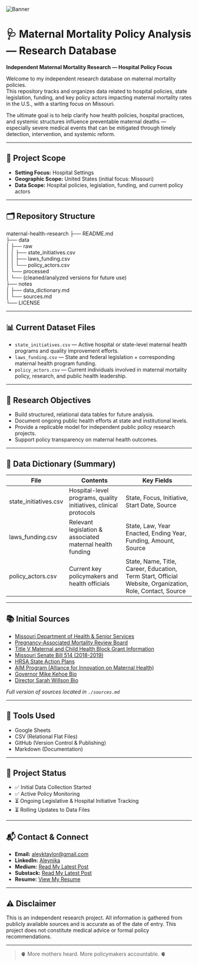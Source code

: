 ![Banner](./IMG_0502.jpeg)

# 🩺 Maternal Mortality Policy Analysis — Research Database

**Independent Maternal Mortality Research — Hospital Policy Focus**

Welcome to my independent research database on maternal mortality policies.  
This repository tracks and organizes data related to hospital policies, state legislation, funding, and key policy actors impacting maternal mortality rates in the U.S., with a starting focus on Missouri.

The ultimate goal is to help clarify how health policies, hospital practices, and systemic structures influence preventable maternal deaths — especially severe medical events that can be mitigated through timely detection, intervention, and systemic reform.

---

## 📍 Project Scope

- **Setting Focus:** Hospital Settings 
- **Geographic Scope:** United States (initial focus: Missouri)  
- **Data Scope:** Hospital policies, legislation, funding, and current policy actors

---

## 🗂 Repository Structure
maternal-health-research
├── README.md  
├── data  
│   ├── raw  
│   │   ├── state_initiatives.csv  
│   │   ├── laws_funding.csv  
│   │   └── policy_actors.csv  
│   └── processed  
│       └── (cleaned/analyzed versions for future use)  
├── notes  
│   ├── data_dictionary.md  
│   └── sources.md  
└── LICENSE

---

## 📊 Current Dataset Files

- `state_initiatives.csv` — Active hospital or state-level maternal health programs and quality improvement efforts.
- `laws_funding.csv` — State and federal legislation + corresponding maternal health program funding.
- `policy_actors.csv` — Current individuals involved in maternal mortality policy, research, and public health leadership.

---

## 🎯 Research Objectives

- Build structured, relational data tables for future analysis.
- Document ongoing public health efforts at state and institutional levels.
- Provide a replicable model for independent public policy research projects.
- Support policy transparency on maternal health outcomes.

---

## 🧮 Data Dictionary (Summary)

| File | Contents | Key Fields |
|------|----------|------------|
| state_initiatives.csv | Hospital-level programs, quality initiatives, clinical protocols | State, Focus, Initiative, Start Date, Source |
| laws_funding.csv | Relevant legislation & associated maternal health funding | State, Law, Year Enacted, Ending Year, Funding, Amount, Source |
| policy_actors.csv | Current key policymakers and health officials | State, Name, Title, Career, Education, Term Start, Official Website, Organization, Role, Contact, Source |

---

## 📚 Initial Sources

- [Missouri Department of Health & Senior Services](https://health.mo.gov/)
- [Pregnancy-Associated Mortality Review Board](https://health.mo.gov/data/pamr/)
- [Title V Maternal and Child Health Block Grant Information](https://mchb.hrsa.gov/programs-impact/title-v-maternal-child-health-mch-block-grant)
- [Missouri Senate Bill 514 (2018-2019)](https://www.senate.mo.gov/18info/BTS_Web/Bill.aspx?SessionType=R&BillID=71043894)
- [HRSA State Action Plans](https://mchb.tvisdata.hrsa.gov/StateActionPlans/StateOverview/MO)
- [AIM Program (Alliance for Innovation on Maternal Health)](https://saferbirth.org/)
- [Governor Mike Kehoe Bio](https://governor.mo.gov/about-governor)
- [Director Sarah Willson Bio](https://health.mo.gov/about/director.php)

_Full version of sources located in `./sources.md`_

---

## 🧰 Tools Used

- Google Sheets  
- CSV (Relational Flat Files)  
- GitHub (Version Control & Publishing)  
- Markdown (Documentation)

---

## 📅 Project Status

- ✅ Initial Data Collection Started  
- ✅ Active Policy Monitoring  
- ⏳ Ongoing Legislative & Hospital Initiative Tracking  
- ⏳ Rolling Updates to Data Files

---

## 📬 Contact & Connect

- **Email:** [aleyktaylor@gmail.com](mailto:aleyktaylor@gmail.com)  
- **LinkedIn:** [Aleynika](https://www.linkedin.com/in/aleynika)
- **Medium:** [Read My Latest Post](https://medium.com/@aleyktaylor)
- **Substack:** [Read My Latest Post](https://substack.com/@ecc317?r=1sv28o&utm_campaign=profile&utm_medium=profile-page)
- **Resume:** [View My Resume](https://earnbetter.com/app/share/resume/01JQ4MC6J22DX9X4K3CKQFXVZE/)

---

## ⚠️ Disclaimer

This is an independent research project. All information is gathered from publicly available sources and is accurate as of the date of entry. This project does not constitute medical advice or formal policy recommendations.

---

> 🫀 More mothers heard. More policymakers accountable. 🫀

